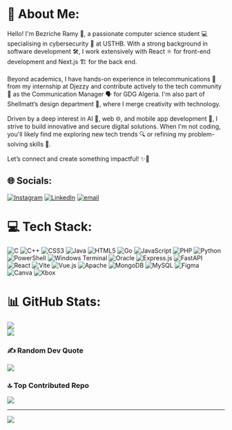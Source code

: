 # 💫 About Me:
Hello! I'm Bezriche Ramy 🚀, a passionate computer science student 💻 specialising in cybersecurity 🔐 at USTHB. With a strong background in software development 🛠️, I work extensively with React ⚛️ for front-end development and Next.js 🏗️ for the back end.<br><br>Beyond academics, I have hands-on experience in telecommunications 📡 from my internship at Djezzy and contribute actively to the tech community 👥 as the Communication Manager 🗣️ for GDG Algeria. I'm also part of Shellmatt’s design department 🎨, where I merge creativity with technology.<br><br>Driven by a deep interest in AI 🤖, web 🌐, and mobile app development 📱, I strive to build innovative and secure digital solutions. When I'm not coding, you'll likely find me exploring new tech trends 🔍 or refining my problem-solving skills 🧠.<br><br>Let’s connect and create something impactful! ✨🚀

## 🌐 Socials:
[![Instagram](https://img.shields.io/badge/Instagram-%23E4405F.svg?logo=Instagram&logoColor=white)](https://instagram.com/r_a_a_my) [![LinkedIn](https://img.shields.io/badge/LinkedIn-%230077B5.svg?logo=linkedin&logoColor=white)](https://linkedin.com/in/ramy-bezriche) [![email](https://img.shields.io/badge/Email-D14836?logo=gmail&logoColor=white)](mailto:ramybezriche@gmail.com) 

# 💻 Tech Stack:
![C](https://img.shields.io/badge/c-%2300599C.svg?style=for-the-badge&logo=c&logoColor=white) ![C++](https://img.shields.io/badge/c++-%2300599C.svg?style=for-the-badge&logo=c%2B%2B&logoColor=white) ![CSS3](https://img.shields.io/badge/css3-%231572B6.svg?style=for-the-badge&logo=css3&logoColor=white) ![Java](https://img.shields.io/badge/java-%23ED8B00.svg?style=for-the-badge&logo=openjdk&logoColor=white) ![HTML5](https://img.shields.io/badge/html5-%23E34F26.svg?style=for-the-badge&logo=html5&logoColor=white) ![Go](https://img.shields.io/badge/go-%2300ADD8.svg?style=for-the-badge&logo=go&logoColor=white) ![JavaScript](https://img.shields.io/badge/javascript-%23323330.svg?style=for-the-badge&logo=javascript&logoColor=%23F7DF1E) ![PHP](https://img.shields.io/badge/php-%23777BB4.svg?style=for-the-badge&logo=php&logoColor=white) ![Python](https://img.shields.io/badge/python-3670A0?style=for-the-badge&logo=python&logoColor=ffdd54) ![PowerShell](https://img.shields.io/badge/PowerShell-%235391FE.svg?style=for-the-badge&logo=powershell&logoColor=white) ![Windows Terminal](https://img.shields.io/badge/Windows%20Terminal-%234D4D4D.svg?style=for-the-badge&logo=windows-terminal&logoColor=white) ![Oracle](https://img.shields.io/badge/Oracle-F80000?style=for-the-badge&logo=oracle&logoColor=white) ![Express.js](https://img.shields.io/badge/express.js-%23404d59.svg?style=for-the-badge&logo=express&logoColor=%2361DAFB) ![FastAPI](https://img.shields.io/badge/FastAPI-005571?style=for-the-badge&logo=fastapi) ![React](https://img.shields.io/badge/react-%2320232a.svg?style=for-the-badge&logo=react&logoColor=%2361DAFB) ![Vite](https://img.shields.io/badge/vite-%23646CFF.svg?style=for-the-badge&logo=vite&logoColor=white) ![Vue.js](https://img.shields.io/badge/vue.js-%2335495e.svg?style=for-the-badge&logo=vuedotjs&logoColor=%234FC08D) ![Apache](https://img.shields.io/badge/apache-%23D42029.svg?style=for-the-badge&logo=apache&logoColor=white) ![MongoDB](https://img.shields.io/badge/MongoDB-%234ea94b.svg?style=for-the-badge&logo=mongodb&logoColor=white) ![MySQL](https://img.shields.io/badge/mysql-4479A1.svg?style=for-the-badge&logo=mysql&logoColor=white) ![Figma](https://img.shields.io/badge/figma-%23F24E1E.svg?style=for-the-badge&logo=figma&logoColor=white) ![Canva](https://img.shields.io/badge/Canva-%2300C4CC.svg?style=for-the-badge&logo=Canva&logoColor=white) ![Xbox](https://img.shields.io/badge/xbox-%23107C10.svg?style=for-the-badge&logo=xbox&logoColor=white)

# 📊 GitHub Stats:
![](https://github-readme-stats.vercel.app/api?username=bezriche-ramy&theme=merko&hide_border=false&include_all_commits=false&count_private=true)<br/>
![](https://github-readme-streak-stats.herokuapp.com/?user=bezriche-ramy&theme=merko&hide_border=false)<br/>


### ✍️ Random Dev Quote
![](https://quotes-github-readme.vercel.app/api?type=vetical&theme=radical)

### 🔝 Top Contributed Repo
![](https://github-contributor-stats.vercel.app/api?username=bezriche-ramy&limit=5&theme=dark&combine_all_yearly_contributions=true)

---
[![](https://visitcount.itsvg.in/api?id=bezriche-ramy&icon=0&color=0)](https://visitcount.itsvg.in)

<!-- Proudly created with GPRM ( https://gprm.itsvg.in ) -->
